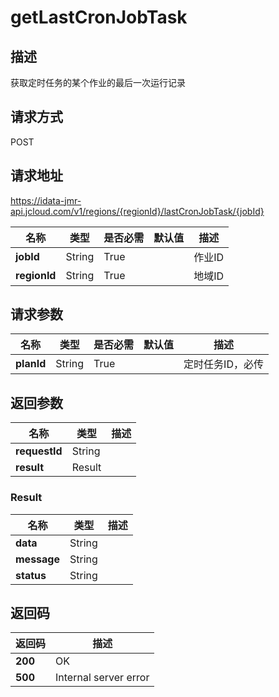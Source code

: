# getLastCronJobTask


## 描述
获取定时任务的某个作业的最后一次运行记录

## 请求方式
POST

## 请求地址
https://idata-jmr-api.jcloud.com/v1/regions/{regionId}/lastCronJobTask/{jobId}

|名称|类型|是否必需|默认值|描述|
|---|---|---|---|---|
|**jobId**|String|True| |作业ID|
|**regionId**|String|True| |地域ID|

## 请求参数
|名称|类型|是否必需|默认值|描述|
|---|---|---|---|---|
|**planId**|String|True| |定时任务ID，必传|


## 返回参数
|名称|类型|描述|
|---|---|---|
|**requestId**|String| |
|**result**|Result| |

### Result
|名称|类型|描述|
|---|---|---|
|**data**|String| |
|**message**|String| |
|**status**|String| |

## 返回码
|返回码|描述|
|---|---|
|**200**|OK|
|**500**|Internal server error|
